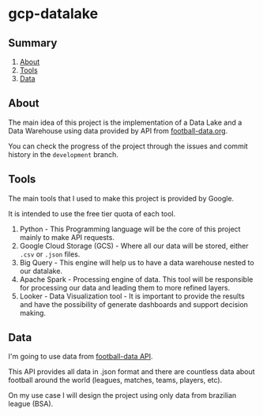# gcp-datalake

## Summary
1. [About](#about)
2. [Tools](#tools)
3. [Data](#data)

## About
The main idea of this project is the implementation of a Data Lake and a Data Warehouse using data provided by API from [football-data.org](football-data.org).

You can check the progress of the project through the issues and commit history in the ``development`` branch.

## Tools
The main tools that I used to make this project is provided by Google.

It is intended to use the free tier quota of each tool.

1. Python - This Programming language will be the core of this project mainly to make API requests.
2. Google Cloud Storage (GCS) - Where all our data will be stored, either ``.csv`` or ``.json`` files.
3. Big Query - This engine will help us to have a data warehouse nested to our datalake.
4. Apache Spark - Processing engine of data. This tool will be responsible for processing our data and leading them to more refined layers.
5. Looker - Data Visualization tool - It is important to provide the results and have the possibility of generate dashboards and support decision making.

## Data
I'm going to use data from [football-data API](https://www.football-data.org/documentation/quickstart/).

This API provides all data in .json format and there are countless data about football around the world (leagues, matches, teams, players, etc).

On my use case I will design the project using only data from brazilian league (BSA).
